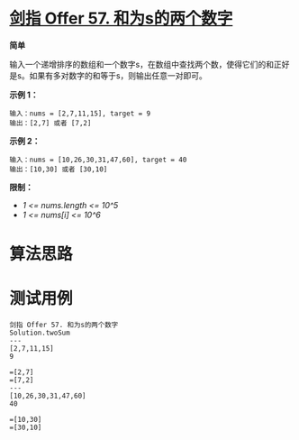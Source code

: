 # [剑指 Offer 57. 和为s的两个数字][cnTitle]

**简单**

输入一个递增排序的数组和一个数字s，在数组中查找两个数，使得它们的和正好是s。如果有多对数字的和等于s，则输出任意一对即可。



**示例 1：** 

```
输入：nums = [2,7,11,15], target = 9
输出：[2,7] 或者 [7,2]

```

**示例 2：** 

```
输入：nums = [10,26,30,31,47,60], target = 40
输出：[10,30] 或者 [30,10]

```



**限制：** 

-  *1 <= nums.length <= 10^5*  
-  *1 <= nums[i] <= 10^6* 




# 算法思路

# 测试用例
```
剑指 Offer 57. 和为s的两个数字
Solution.twoSum
---
[2,7,11,15]
9

=[2,7]
=[7,2]
---
[10,26,30,31,47,60]
40

=[10,30]
=[30,10]
```

[cnTitle]: https://leetcode-cn.com/problems/he-wei-sde-liang-ge-shu-zi-lcof/

